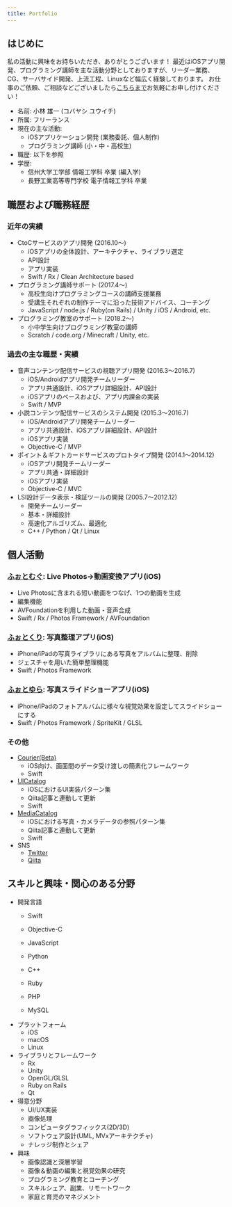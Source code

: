 ```yaml
---
title: Portfolio
---
```


## はじめに

私の活動に興味をお持ちいただき、ありがとうございます！
最近はiOSアプリ開発、プログラミング講師を主な活動分野としておりますが、リーダー業務、CG、サーバサイド開発、上流工程、Linuxなど幅広く経験しております。
お仕事のご依頼、ご相談などございましたら[こちらまで](mailto:imk2o.biz@icloud.com)お気軽にお申し付けください！

- 名前: 小林 雄一 (コバヤシ ユウイチ)
- 所属: フリーランス
- 現在の主な活動:
    - iOSアプリケーション開発 (業務委託、個人制作)
    - プログラミング講師 (小・中・高校生)
- 職歴: 以下を参照
- 学歴:
    - 信州大学工学部 情報工学科 卒業 (編入学)
    - 長野工業高等専門学校 電子情報工学科 卒業

## 職歴および職務経歴

### 近年の実績

- CtoCサービスのアプリ開発 (2016.10〜)
    - iOSアプリの全体設計、アーキテクチャ、ライブラリ選定
    - API設計
    - アプリ実装
    - Swift / Rx / Clean Architecture based
- プログラミング講師サポート (2017.4〜)
    - 高校生向けプログラミングコースの講師支援業務
    - 受講生それぞれの制作テーマに沿った技術アドバイス、コーチング
    - JavaScript / node.js / Ruby(on Rails) / Unity / iOS / Android, etc.
- プログラミング教室のサポート (2018.2〜)
    - 小中学生向けプログラミング教室の講師
    - Scratch / code.org / Minecraft / Unity, etc.

### 過去の主な職歴・実績

- 音声コンテンツ配信サービスの視聴アプリ開発	(2016.3〜2016.7)
    - iOS/Androidアプリ開発チームリーダー
    - アプリ共通設計、iOSアプリ詳細設計、API設計
    - iOSアプリのベースおよび、アプリ内課金の実装
    - Swift / MVP
- 小説コンテンツ配信サービスのシステム開発 (2015.3〜2016.7)
    - iOS/Androidアプリ開発チームリーダー
    - アプリ共通設計、iOSアプリ詳細設計、API設計
    - iOSアプリ実装
    - Objective-C / MVP
- ポイント＆ギフトカードサービスのプロトタイプ開発 (2014.1〜2014.12)
    - iOSアプリ開発チームリーダー
    - アプリ共通・詳細設計
    - iOSアプリ実装
    - Objective-C / MVC
- LSI設計データ表示・検証ツールの開発 (2005.7〜2012.12)
    - 開発チームリーダー
    - 基本・詳細設計
    - 高速化アルゴリズム、最適化
    - C++ / Python / Qt / Linux

## 個人活動

### [ふぉとむぐ](https://itunes.apple.com/jp/app/id1251727875?mt=8): Live Photos→動画変換アプリ(iOS)

- Live Photosに含まれる短い動画をつなげ、1つの動画を生成
- 編集機能
- AVFoundationを利用した動画・音声合成
- Swift / Rx / Photos Framework / AVFoundation

### [ふぉとくり](https://itunes.apple.com/jp/app/id954866163?mt=8): 写真整理アプリ(iOS)

- iPhone/iPadの写真ライブラリにある写真をアルバムに整理、削除
- ジェスチャを用いた簡単整理機能
- Swift / Photos Framework

### [ふぉとゆら](https://itunes.apple.com/jp/app/id936205747?mt=8): 写真スライドショーアプリ(iOS)

- iPhone/iPadのフォトアルバムに様々な視覚効果を設定してスライドショーにする
- Swift / Photos Framework / SpriteKit / GLSL

### その他

- [Courier(Beta)](https://github.com/imk2o/Courier)
    - iOS向け、画面間のデータ受け渡しの簡素化フレームワーク
    - Swift
- [UICatalog](https://github.com/imk2o/UICatalog)
    - iOSにおけるUI実装パターン集
    - Qiita記事と連動して更新
    - Swift
- [MediaCatalog](https://github.com/imk2o/MediaCatalog)
    - iOSにおける写真・カメラデータの参照パターン集
    - Qiita記事と連動して更新
    - Swift
- SNS
    - [Twitter](https://twitter.com/imk2o)
    - [Qiita](https://qiita.com/imk2o)

## スキルと興味・関心のある分野

- 開発言語
    - Swift

    - Objective-C
    - JavaScript
    - Python
    - C++
    - Ruby
    - PHP
    - MySQL
- プラットフォーム
    - iOS
    - macOS
    - Linux
- ライブラリとフレームワーク
    - Rx
    - Unity
    - OpenGL/GLSL
    - Ruby on Rails
    - Qt
- 得意分野
    - UI/UX実装
    - 画像処理
    - コンピュータグラフィックス(2D/3D)
    - ソフトウェア設計(UML, MVxアーキテクチャ)
    - ナレッジ制作とシェア
- 興味
    - 画像認識と深層学習
    - 画像＆動画の編集と視覚効果の研究
    - プログラミング教育とコーチング
    - スキルシェア、副業、リモートワーク
    - 家庭と育児のマネジメント
